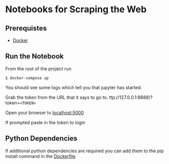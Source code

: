 # Notebooks for Scraping the Web

## Prerequistes
* [Docker](https://docs.docker.com/get-docker/)

## Run the Notebook

From the root of the project run

```
$ docker-compose up
```

You should see some logs which tell you that jupyter has started. 

Grab the token from the URL that it says to go to.
ttp://127.0.0.1:8888/?token=`<TOKEN>`

Open your browser to [localhost:5000](http://localhost:5000/tree?)

If prompted paste in the token to login

## Python Dependencies

If additional python dependencies are required you can add them to the pip install command in the [Dockerfile](Dockerfile)